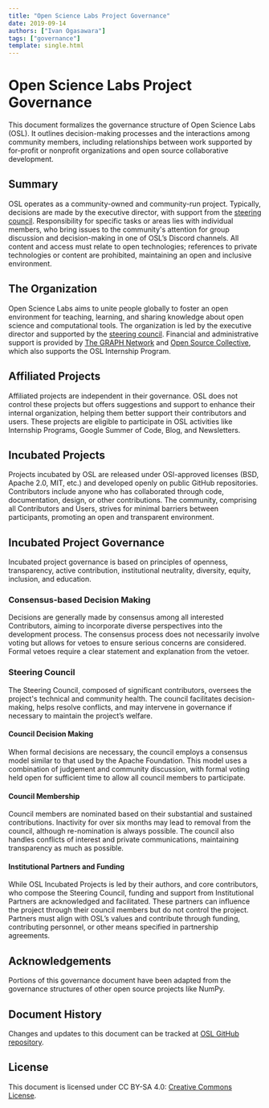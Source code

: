 ```yaml
---
title: "Open Science Labs Project Governance"
date: 2019-09-14
authors: ["Ivan Ogasawara"]
tags: ["governance"]
template: single.html
---
```


# Open Science Labs Project Governance

This document formalizes the governance structure of Open Science Labs (OSL). It
outlines decision-making processes and the interactions among community members,
including relationships between work supported by for-profit or nonprofit
organizations and open source collaborative development.

## Summary

OSL operates as a community-owned and community-run project. Typically,
decisions are made by the executive director, with support from the
[steering council](https://opensciencelabs.org/about/team/). Responsibility for
specific tasks or areas lies with individual members, who bring issues to the
community's attention for group discussion and decision-making in one of OSL’s
Discord channels. All content and access must relate to open technologies;
references to private technologies or content are prohibited, maintaining an
open and inclusive environment.

## The Organization

Open Science Labs aims to unite people globally to foster an open environment
for teaching, learning, and sharing knowledge about open science and
computational tools. The organization is led by the executive director and
supported by the [steering council](https://opensciencelabs.org/about/team/).
Financial and administrative support is provided by
[The GRAPH Network](https://thegraphnetwork.org) and
[Open Source Collective](https://opencollective.com/osl), which also supports
the OSL Internship Program.

## Affiliated Projects

Affiliated projects are independent in their governance. OSL does not control
these projects but offers suggestions and support to enhance their internal
organization, helping them better support their contributors and users. These
projects are eligible to participate in OSL activities like Internship Programs,
Google Summer of Code, Blog, and Newsletters.

## Incubated Projects

Projects incubated by OSL are released under OSI-approved licenses (BSD, Apache
2.0, MIT, etc.) and developed openly on public GitHub repositories. Contributors
include anyone who has collaborated through code, documentation, design, or
other contributions. The community, comprising all Contributors and Users,
strives for minimal barriers between participants, promoting an open and
transparent environment.

## Incubated Project Governance

Incubated project governance is based on principles of openness, transparency,
active contribution, institutional neutrality, diversity, equity, inclusion, and
education.

### Consensus-based Decision Making

Decisions are generally made by consensus among all interested Contributors,
aiming to incorporate diverse perspectives into the development process. The
consensus process does not necessarily involve voting but allows for vetoes to
ensure serious concerns are considered. Formal vetoes require a clear statement
and explanation from the vetoer.

### Steering Council

The Steering Council, composed of significant contributors, oversees the
project's technical and community health. The council facilitates
decision-making, helps resolve conflicts, and may intervene in governance if
necessary to maintain the project’s welfare.

#### Council Decision Making

When formal decisions are necessary, the council employs a consensus model
similar to that used by the Apache Foundation. This model uses a combination of
judgement and community discussion, with formal voting held open for sufficient
time to allow all council members to participate.

#### Council Membership

Council members are nominated based on their substantial and sustained
contributions. Inactivity for over six months may lead to removal from the
council, although re-nomination is always possible. The council also handles
conflicts of interest and private communications, maintaining transparency as
much as possible.

#### Institutional Partners and Funding

While OSL Incubated Projects is led by their authors, and core contributors, who
compose the Steering Council, funding and support from Institutional Partners
are acknowledged and facilitated. These partners can influence the project
through their council members but do not control the project. Partners must
align with OSL’s values and contribute through funding, contributing personnel,
or other means specified in partnership agreements.

## Acknowledgements

Portions of this governance document have been adapted from the governance
structures of other open source projects like NumPy.

## Document History

Changes and updates to this document can be tracked at
[OSL GitHub repository](https://github.com/opensciencelabs/opensciencelabs.github.io).

## License

This document is licensed under CC BY-SA 4.0:
[Creative Commons License](https://creativecommons.org/licenses/by-sa/4.0/).
